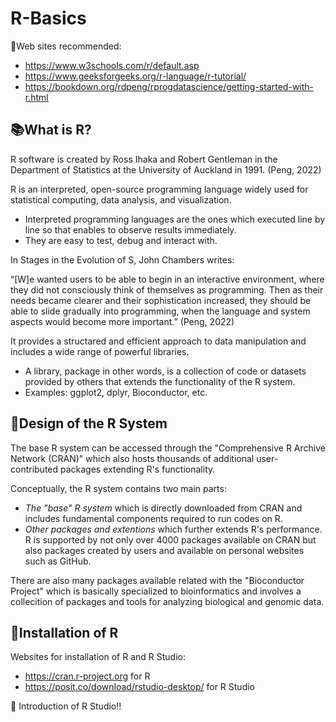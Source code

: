 # R-Basics
📌Web sites recommended:
- https://www.w3schools.com/r/default.asp
- https://www.geeksforgeeks.org/r-language/r-tutorial/
- https://bookdown.org/rdpeng/rprogdatascience/getting-started-with-r.html

## 📚What is R?
R software is created by Ross Ihaka and Robert Gentleman in the Department of Statistics at the University of Auckland in 1991. (Peng, 2022)

R is an interpreted, open-source programming language widely used for statistical computing, data analysis, and visualization.
- Interpreted programming languages are the ones which executed line by line so that enables to observe results immediately.
- They are easy to test, debug and interact with.

In Stages in the Evolution of S, John Chambers writes:

“[W]e wanted users to be able to begin in an interactive environment, where they did not consciously think of themselves as programming. Then as their needs became clearer and their sophistication increased, they should be able to slide gradually into programming, when the language and system aspects would become more important.” (Peng, 2022)

It provides a structared and efficient approach to data manipulation and includes a wide range of powerful libraries.
- A library, package in other words, is a collection of code or datasets provided by others that extends the functionality of the R system.
- Examples: ggplot2, dplyr, Bioconductor, etc.

## 📘Design of the R System
The base R system can be accessed through the "Comprehensive R Archive Network (CRAN)" which also hosts thousands of additional user-contributed packages extending R's functionality.

Conceptually, the R system contains two main parts:
- *The "base" R system* which is directly downloaded from CRAN and includes fundamental components required to run codes on R.
- *Other packages and extentions* which further extends R's performance. R is supported by not only over 4000 packages available on CRAN but also packages created by users and available on personal websites such as GitHub.

There are also many packages available related with the "Bioconductor Project" which is basically specialized to bioinformatics and involves a collecition of packages and tools for analyzing biological and genomic data. 

## 📗Installation of R
Websites for installation of R and R Studio:
- https://cran.r-project.org for R
- https://posit.co/download/rstudio-desktop/ for R Studio

📍 Introduction of R Studio!!
